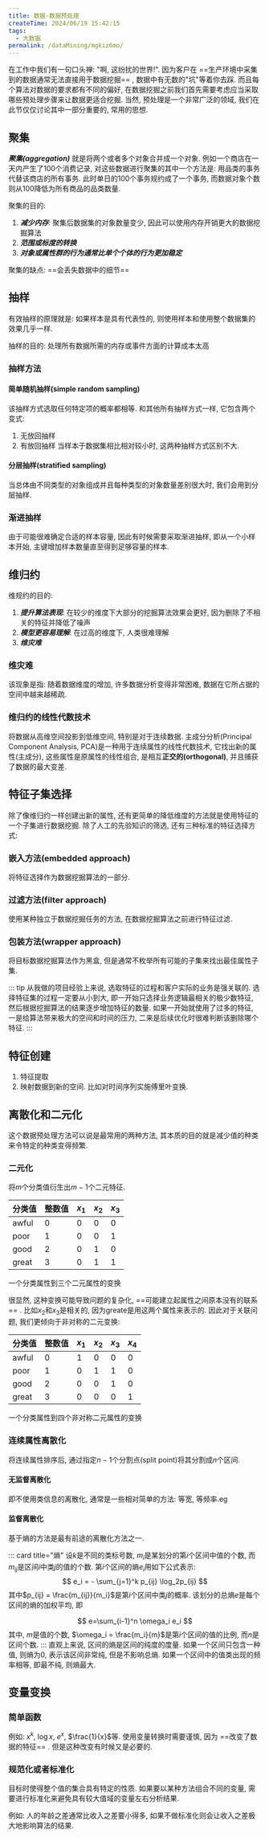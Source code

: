 ```yaml
---
title: 数据-数据预处理
createTime: 2024/06/19 15:42:15
tags:
  - 大数据
permalink: /dataMining/mgkiz6mo/
---
```


在工作中我们有一句口头禅: "啊, 这纷扰的世界!". 因为客户在 ==生产环境中采集到的数据通常无法直接用于数据挖掘== , 数据中有无数的"坑"等着你去踩. 而且每个算法对数据的要求都有不同的偏好, 在数据挖掘之前我们首先需要考虑应当采取哪些预处理步骤来让数据更适合挖掘. 当然, 预处理是一个非常广泛的领域, 我们在此节仅仅讨论其中一部分重要的, 常用的思想.
<!-- more -->

## 聚集

***聚集(aggregation)*** 就是将两个或者多个对象合并成一个对象. 例如一个商店在一天内产生了100个消费记录, 对这些数据进行聚集的其中一个方法是: 用品类的事务代替该商店的所有事务. 此时单日的100个事务规约成了一个事务, 而数据对象个数则从100降低为所有商品的品类数量. 

聚集的目的:
1. ***减少内存***: 聚集后数据集的对象数量变少, 因此可以使用内存开销更大的数据挖掘算法
2. ***范围或标度的转换***
3. ***对象或属性群的行为通常比单个个体的行为更加稳定***


聚集的缺点: ==会丢失数据中的细节==

## 抽样
有效抽样的原理就是: 如果样本是具有代表性的, 则使用样本和使用整个数据集的效果几乎一样.

抽样的目的: 处理所有数据所需的内存或事件方面的计算成本太高

### 抽样方法
#### 简单随机抽样(simple random sampling)
该抽样方式选取任何特定项的概率都相等. 和其他所有抽样方式一样, 它包含两个变式:
1. 无放回抽样
2. 有放回抽样
当样本于数据集相比相对较小时, 这两种抽样方式区别不大.

#### 分层抽样(stratified sampling)
当总体由不同类型的对象组成并且每种类型的对象数量差别很大时, 我们会用到分层抽样.

### 渐进抽样
由于可能很难确定合适的样本容量, 因此有时候需要采取渐进抽样, 即从一个小样本开始, 主键增加样本数量直至得到足够容量的样本.

## 维归约
维规约的目的:
1. ***提升算法表现***: 在较少的维度下大部分的挖掘算法效果会更好, 因为删除了不相关的特征并降低了噪声
2. ***模型更容易理解***: 在过高的维度下, 人类很难理解
3. ***维灾难***

### 维灾难
该现象是指: 随着数据维度的增加, 许多数据分析变得非常困难, 数据在它所占据的空间中越来越稀疏.

### 维归约的线性代数技术
将数据从高维空间投影到低维空间, 特别是对于连续数据. 主成分分析(Principal Component Analysis, PCA)是一种用于连续属性的线性代数技术, 它找出新的属性(主成分), 这些属性是原属性的线性组合, 是相互**正交的(orthogonal)**, 并且捕获了数据的最大变差.

## 特征子集选择
除了像维归约一样创建出新的属性, 还有更简单的降低维度的方法就是使用特征的一个子集进行数据挖掘. 除了人工的先验知识的筛选, 还有三种标准的特征选择方式:
### 嵌入方法(embedded approach)
将特征选择作为数据挖掘算法的一部分.
### 过滤方法(filter approach)
使用某种独立于数据挖掘任务的方法, 在数据挖掘算法之前进行特征过滤.
### 包装方法(wrapper approach)
将目标数据挖掘算法作为黑盒, 但是通常不枚举所有可能的子集来找出最佳属性子集.

::: tip 
从我做的项目经验上来说, 选取特征的过程和客户实际的业务是强关联的. 选择特征集的过程一定要从小到大, 即一开始只选择业务逻辑最相关的极少数特征, 然后根据挖掘算法的结果逐步增加特征的数量. 如果一开始就使用了过多的特征, 一是给算法带来极大的空间和时间的压力, 二来是后续优化时很难判断该删除哪个特征.
:::

## 特征创建
1. 特征提取
2. 映射数据到新的空间. 比如对时间序列实施傅里叶变换.

## 离散化和二元化
这个数据预处理方法可以说是最常用的两种方法, 其本质的目的就是减少值的种类来令特定的种类变得频繁.

### 二元化
将$m$个分类值衍生出$m-1$个二元特征.

| 分类值 | 整数值 | $x_1$ | $x_2$ | $x_3$ |
| ------ | ------ | ----- | ----- | ----- |
| awful  | 0      | 0     | 0     | 0     |
| poor   | 1      | 0     | 0     | 1     |
| good   | 2      | 0     | 1     | 0     |
| great  | 3      | 0     | 1     | 1     |


一个分类属性到三个二元属性的变换


很显然, 这种变换可能导致问题的复杂化, ==可能建立起属性之间原本没有的联系== . 比如$x_2$和$x_3$是相关的, 因为greate是用这两个属性来表示的. 因此对于关联问题, 我们更倾向于非对称的二元变换:

| 分类值 | 整数值 | $x_1$ | $x_2$ | $x_3$ | $x_4$ |
| ------ | ------ | ----- | ----- | ----- | ----- |
| awful  | 0      | 1     | 0     | 0     | 0     |
| poor   | 1      | 0     | 1     | 1     | 0     |
| good   | 2      | 0     | 0     | 1     | 0     |
| great  | 3      | 0     | 0     | 0     | 1     |

一个分类属性到四个非对称二元属性的变换


### 连续属性离散化
将连续属性排序后, 通过指定$n-1$个分割点(split point)将其分割成$n$个区间.

#### 无监督离散化
即不使用类信息的离散化, 通常是一些相对简单的方法: 等宽, 等频率.eg

#### 监督离散化
基于熵的方法是最有前途的离散化方法之一. 

::: card  title="熵"
设$k$是不同的类标号数, $m_i$是某划分的第$i$个区间中值的个数, 而$m_{ij}$是区间$i$中类$j$的值的个数. 第$i$个区间的熵$e_i$用如下公式表示:
$$
e_i = - \sum_{j=1}^k p_{ij} \log_2p_{ij} 
$$
其中$p_{ij} = \frac{m_{ij}}{m_i}$是第$i$个区间中类$j$的概率. 该划分的总熵$e$是每个区间的熵的加权平均, 即

$$
e=\sum_{i-1}^n \omega_i e_i
$$
其中, $m$是值的个数, $\omega_i = \frac{m_i}{m}$是第$i$个区间的值的比例, 而$n$是区间个数.
:::
直观上来说, 区间的熵是区间的纯度的度量. 如果一个区间只包含一种值, 则熵为0, 表示该区间非常纯, 但是不影响总熵. 如果一个区间中的值类出现的频率相等, 即最不纯, 则熵最大.

## 变量变换
### 简单函数
例如: $x^k$, $\log x$, $e^x$, $\frac{1}{x}$等. 使用变量转换时需要谨慎, 因为 ==改变了数据的特征== . 但是这种改变有时候又是必要的.

### 规范化或者标准化
目标时使得整个值的集合具有特定的性质. 如果要以某种方法组合不同的变量, 需要进行标准化来避免具有较大值域的变量左右分析结果.

例如: 人的年龄之差通常比收入之差要小得多, 如果不做标准化则会让收入之差极大地影响算法的结果.